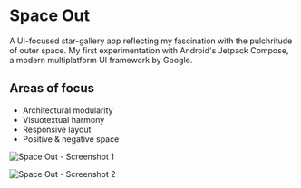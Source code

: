 # Space Out
A UI-focused star-gallery app reflecting my fascination with the pulchritude of outer space. My first experimentation with Android's Jetpack Compose, a modern multiplatform UI framework by Google.

## Areas of focus
* Architectural modularity
* Visuotextual harmony
* Responsive layout
* Positive & negative space


![Space Out - Screenshot 1](https://github.com/user-attachments/assets/453576ba-8b8f-45c4-904c-604b6a11a97d)


![Space Out - Screenshot 2](https://github.com/user-attachments/assets/43ecfe04-9d21-4583-912e-f94d603c1a72)

